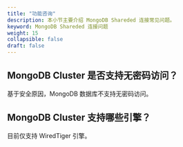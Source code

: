 ```yaml
---
title: "功能咨询"
description: 本小节主要介绍 MongoDB Shareded 连接常见问题。 
keyword: MongoDB Shareded 连接问题
weight: 15
collapsible: false
draft: false
---
```


## MongoDB Cluster 是否支持无密码访问？

基于安全原因，MongoDB 数据库不支持无密码访问。

## MongoDB Cluster 支持哪些引擎？

目前仅支持 WiredTiger 引擎。
